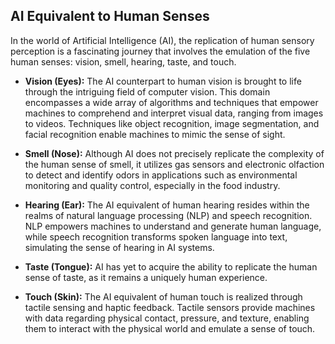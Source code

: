 ## AI Equivalent to Human Senses

In the world of Artificial Intelligence (AI), the replication of human sensory perception is a fascinating journey that involves the emulation of the five human senses: vision, smell, hearing, taste, and touch.

- **Vision (Eyes):** The AI counterpart to human vision is brought to life through the intriguing field of computer vision. This domain encompasses a wide array of algorithms and techniques that empower machines to comprehend and interpret visual data, ranging from images to videos. Techniques like object recognition, image segmentation, and facial recognition enable machines to mimic the sense of sight.

- **Smell (Nose):** Although AI does not precisely replicate the complexity of the human sense of smell, it utilizes gas sensors and electronic olfaction to detect and identify odors in applications such as environmental monitoring and quality control, especially in the food industry.

- **Hearing (Ear):** The AI equivalent of human hearing resides within the realms of natural language processing (NLP) and speech recognition. NLP empowers machines to understand and generate human language, while speech recognition transforms spoken language into text, simulating the sense of hearing in AI systems.

- **Taste (Tongue):** AI has yet to acquire the ability to replicate the human sense of taste, as it remains a uniquely human experience.

- **Touch (Skin):** The AI equivalent of human touch is realized through tactile sensing and haptic feedback. Tactile sensors provide machines with data regarding physical contact, pressure, and texture, enabling them to interact with the physical world and emulate a sense of touch.
